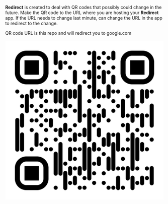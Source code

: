 <strong>Redirect</strong> is created to deal with QR codes that possibly could change in the future. Make the QR code to the URL where you are hosting your <strong>Redirect</strong> app. If the URL needs to change last minute, can change the URL in the app to redirect to the change.

QR code URL is this repo and will redirect you to google.com
<br>
<br>
<img src="assets/qr-code.png">

